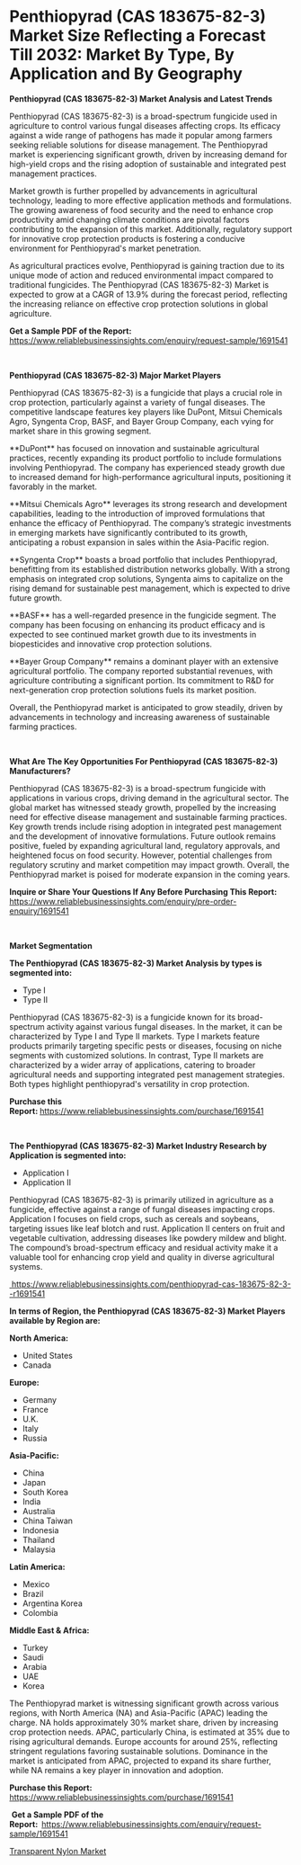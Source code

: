 <p><h1>Penthiopyrad (CAS 183675-82-3) Market Size Reflecting a Forecast Till 2032: Market By Type, By Application and By Geography</h1></p><p><strong>Penthiopyrad (CAS 183675-82-3) Market Analysis and Latest Trends</strong></p>
<p><p>Penthiopyrad (CAS 183675-82-3) is a broad-spectrum fungicide used in agriculture to control various fungal diseases affecting crops. Its efficacy against a wide range of pathogens has made it popular among farmers seeking reliable solutions for disease management. The Penthiopyrad market is experiencing significant growth, driven by increasing demand for high-yield crops and the rising adoption of sustainable and integrated pest management practices.</p><p>Market growth is further propelled by advancements in agricultural technology, leading to more effective application methods and formulations. The growing awareness of food security and the need to enhance crop productivity amid changing climate conditions are pivotal factors contributing to the expansion of this market. Additionally, regulatory support for innovative crop protection products is fostering a conducive environment for Penthiopyrad's market penetration.</p><p>As agricultural practices evolve, Penthiopyrad is gaining traction due to its unique mode of action and reduced environmental impact compared to traditional fungicides. The Penthiopyrad (CAS 183675-82-3) Market is expected to grow at a CAGR of 13.9% during the forecast period, reflecting the increasing reliance on effective crop protection solutions in global agriculture.</p></p>
<p><strong>Get a Sample PDF of the Report:&nbsp;</strong> <a href="https://www.reliablebusinessinsights.com/enquiry/request-sample/1691541?utm_campaign=2761&utm_medium=2&utm_source=Github&utm_content=ia&utm_term=27032025&utm_id=penthiopyrad-cas-183675-82-3">https://www.reliablebusinessinsights.com/enquiry/request-sample/1691541</a></p>
<p>&nbsp;</p>
<p><strong>Penthiopyrad (CAS 183675-82-3) Major Market Players</strong></p>
<p><p>Penthiopyrad (CAS 183675-82-3) is a fungicide that plays a crucial role in crop protection, particularly against a variety of fungal diseases. The competitive landscape features key players like DuPont, Mitsui Chemicals Agro, Syngenta Crop, BASF, and Bayer Group Company, each vying for market share in this growing segment.</p><p>**DuPont** has focused on innovation and sustainable agricultural practices, recently expanding its product portfolio to include formulations involving Penthiopyrad. The company has experienced steady growth due to increased demand for high-performance agricultural inputs, positioning it favorably in the market.</p><p>**Mitsui Chemicals Agro** leverages its strong research and development capabilities, leading to the introduction of improved formulations that enhance the efficacy of Penthiopyrad. The company’s strategic investments in emerging markets have significantly contributed to its growth, anticipating a robust expansion in sales within the Asia-Pacific region.</p><p>**Syngenta Crop** boasts a broad portfolio that includes Penthiopyrad, benefitting from its established distribution networks globally. With a strong emphasis on integrated crop solutions, Syngenta aims to capitalize on the rising demand for sustainable pest management, which is expected to drive future growth.</p><p>**BASF** has a well-regarded presence in the fungicide segment. The company has been focusing on enhancing its product efficacy and is expected to see continued market growth due to its investments in biopesticides and innovative crop protection solutions.</p><p>**Bayer Group Company** remains a dominant player with an extensive agricultural portfolio. The company reported substantial revenues, with agriculture contributing a significant portion. Its commitment to R&D for next-generation crop protection solutions fuels its market position.</p><p>Overall, the Penthiopyrad market is anticipated to grow steadily, driven by advancements in technology and increasing awareness of sustainable farming practices.</p></p>
<p>&nbsp;</p>
<p><strong>What Are The Key Opportunities For Penthiopyrad (CAS 183675-82-3) Manufacturers?</strong></p>
<p><p>Penthiopyrad (CAS 183675-82-3) is a broad-spectrum fungicide with applications in various crops, driving demand in the agricultural sector. The global market has witnessed steady growth, propelled by the increasing need for effective disease management and sustainable farming practices. Key growth trends include rising adoption in integrated pest management and the development of innovative formulations. Future outlook remains positive, fueled by expanding agricultural land, regulatory approvals, and heightened focus on food security. However, potential challenges from regulatory scrutiny and market competition may impact growth. Overall, the Penthiopyrad market is poised for moderate expansion in the coming years.</p></p>
<p><strong>Inquire or Share Your Questions If Any Before Purchasing This Report:</strong> <a href="https://www.reliablebusinessinsights.com/enquiry/pre-order-enquiry/1691541?utm_campaign=2761&utm_medium=2&utm_source=Github&utm_content=ia&utm_term=27032025&utm_id=penthiopyrad-cas-183675-82-3">https://www.reliablebusinessinsights.com/enquiry/pre-order-enquiry/1691541</a></p>
<p>&nbsp;</p>
<p><strong>Market Segmentation</strong></p>
<p><strong>The Penthiopyrad (CAS 183675-82-3) Market Analysis by types is segmented into:</strong></p>
<p><ul><li>Type I</li><li>Type II</li></ul></p>
<p><p>Penthiopyrad (CAS 183675-82-3) is a fungicide known for its broad-spectrum activity against various fungal diseases. In the market, it can be characterized by Type I and Type II markets. Type I markets feature products primarily targeting specific pests or diseases, focusing on niche segments with customized solutions. In contrast, Type II markets are characterized by a wider array of applications, catering to broader agricultural needs and supporting integrated pest management strategies. Both types highlight penthiopyrad's versatility in crop protection.</p></p>
<p><strong>Purchase this Report:&nbsp;</strong><a href="https://www.reliablebusinessinsights.com/purchase/1691541?utm_campaign=2761&utm_medium=2&utm_source=Github&utm_content=ia&utm_term=27032025&utm_id=penthiopyrad-cas-183675-82-3">https://www.reliablebusinessinsights.com/purchase/1691541</a></p>
<p>&nbsp;</p>
<p><strong>The Penthiopyrad (CAS 183675-82-3) Market Industry Research by Application is segmented into:</strong></p>
<p><ul><li>Application I</li><li>Application II</li></ul></p>
<p><p>Penthiopyrad (CAS 183675-82-3) is primarily utilized in agriculture as a fungicide, effective against a range of fungal diseases impacting crops. Application I focuses on field crops, such as cereals and soybeans, targeting issues like leaf blotch and rust. Application II centers on fruit and vegetable cultivation, addressing diseases like powdery mildew and blight. The compound’s broad-spectrum efficacy and residual activity make it a valuable tool for enhancing crop yield and quality in diverse agricultural systems.</p></p>
<p><a href="https://www.reliablebusinessinsights.com/penthiopyrad-cas-183675-82-3--r1691541?utm_campaign=2761&utm_medium=2&utm_source=Github&utm_content=ia&utm_term=27032025&utm_id=penthiopyrad-cas-183675-82-3">&nbsp;https://www.reliablebusinessinsights.com/penthiopyrad-cas-183675-82-3--r1691541</a></p>
<p><strong>In terms of Region, the Penthiopyrad (CAS 183675-82-3) Market Players available by Region are:</strong></p>
<p>
    <p> <strong> North America: </strong>
        <ul>
            <li>United States</li>
            <li>Canada</li>
        </ul>
        </p> 
    <p> <strong> Europe: </strong>
        <ul>
            <li>Germany</li>
            <li>France</li>
            <li>U.K.</li>
            <li>Italy</li>
            <li>Russia</li>
        </ul>
        </p> 
    <p> <strong> Asia-Pacific: </strong>
        <ul>
            <li>China</li>
            <li>Japan</li>
            <li>South Korea</li>
            <li>India</li>
            <li>Australia</li>
            <li>China Taiwan</li>
            <li>Indonesia</li>
            <li>Thailand</li>
            <li>Malaysia</li>
        </ul>
        </p> 
    <p> <strong> Latin America: </strong>
        <ul>
            <li>Mexico</li>
            <li>Brazil</li>
            <li>Argentina Korea</li>
            <li>Colombia</li>
        </ul>
        </p> 
    <p> <strong> Middle East & Africa: </strong>
        <ul>
            <li>Turkey</li>
            <li>Saudi</li>
            <li>Arabia</li>
            <li>UAE</li>
            <li>Korea</li>
        </ul>
    </p>
    </p>
<p><p>The Penthiopyrad market is witnessing significant growth across various regions, with North America (NA) and Asia-Pacific (APAC) leading the charge. NA holds approximately 30% market share, driven by increasing crop protection needs. APAC, particularly China, is estimated at 35% due to rising agricultural demands. Europe accounts for around 25%, reflecting stringent regulations favoring sustainable solutions. Dominance in the market is anticipated from APAC, projected to expand its share further, while NA remains a key player in innovation and adoption.</p></p>
<p><strong>Purchase this Report: </strong><a href="https://www.reliablebusinessinsights.com/purchase/1691541?utm_campaign=2761&utm_medium=2&utm_source=Github&utm_content=ia&utm_term=27032025&utm_id=penthiopyrad-cas-183675-82-3">https://www.reliablebusinessinsights.com/purchase/1691541</a></p>
<p>&nbsp;<strong>Get a Sample PDF of the Report:&nbsp;&nbsp;</strong><a href="https://www.reliablebusinessinsights.com/enquiry/request-sample/1691541?utm_campaign=2761&utm_medium=2&utm_source=Github&utm_content=ia&utm_term=27032025&utm_id=penthiopyrad-cas-183675-82-3">https://www.reliablebusinessinsights.com/enquiry/request-sample/1691541</a></p>
<p><strong></strong></p>
<p><p><a href="https://github.com/akaalahk/Market-Research-Report-List-1/blob/main/transparent-nylon-market.md?utm_campaign=2761&utm_medium=2&utm_source=Github&utm_content=ia&utm_term=27032025&utm_id=penthiopyrad-cas-183675-82-3">Transparent Nylon Market</a></p></p>